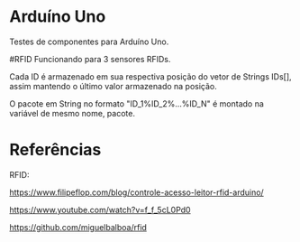 # Arduíno Uno
Testes de componentes para Arduíno Uno.

#RFID
Funcionando para 3 sensores RFIDs.

Cada ID é armazenado em sua respectiva posição do vetor de Strings IDs[], assim mantendo o último valor armazenado na posição.

O pacote em String no formato "ID_1%ID_2%...%ID_N" é montado na variável de mesmo nome, pacote.

# Referências

RFID:

https://www.filipeflop.com/blog/controle-acesso-leitor-rfid-arduino/

https://www.youtube.com/watch?v=f_f_5cL0Pd0

https://github.com/miguelbalboa/rfid
